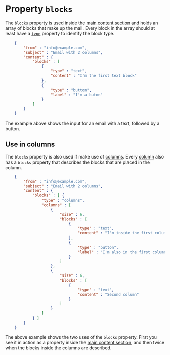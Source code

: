 # Property `blocks`

The `blocks` property is used inside the 
[main content section](/copernica-docs:ResponsiveEmail/json/property-content) and holds an array of blocks that make up the mail. Every block in the array should at least have a [`type`](/copernica-docs:ResponsiveEmail/json/property-type)
property to identify the block type.


````json
    {
        "from" : "info@example.com",
        "subject" : "Email with 2 columns",
        "content" : {
            "blocks" : [
                {
                    "type" : "text",
                    "content" : "I'm the first text block"
                },
                {
                    "type" : "button",
                    "label" : "I'm a buton"
                }
            ]
        }
    }
````


The example above shows the input for an email with a text, followed 
by a button.

## Use in columns

The `blocks` property is also used if make use of 
[columns](/copernica-docs:ResponsiveEmail/json/block-columns). Every [column](/copernica-docs:ResponsiveEmail/json/property-columns) also has a `blocks`
property that describes the blocks that are placed in the column.


````json
    {
        "from" : "info@example.com",
        "subject" : "Email with 2 columns",
        "content" : {
            "blocks" : [ {
                "type" : "columns",
                "columns" : [
                    {
                        "size" : 6,
                        "blocks" : [
                            {
                                "type" : "text",
                                "content" : "I'm inside the first column"
                            },
                            {
                                "type" : "button",
                                "label" : "I'm also in the first column"
                            }
                        ]
                    },
                    {
                        "size" : 6,
                        "blocks" : [
                            {
                                "type" : "text",
                                "content" : "Second column"
                            }
                        ]
                    }
                ]
            } ]
        }
    }
````


The above example shows the two uses of the `blocks` property. First you
see it in action as a property inside the
[main content section](/copernica-docs:ResponsiveEmail/json/property-content), and
then twice when the blocks inside the columns are described.
